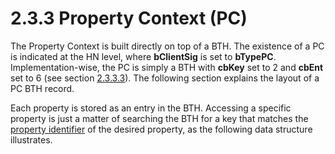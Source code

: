 <html dir="LTR" xmlns:mshelp="http://msdn.microsoft.com/mshelp" xmlns:ddue="http://ddue.schemas.microsoft.com/authoring/2003/5" xmlns:xlink="http://www.w3.org/1999/xlink" xmlns:tool="http://www.microsoft.com/tooltip">
    <head>
        <meta http-equiv="Content-Type" content="text/html; CHARSET=utf-8"></meta>
        <meta name="save" content="history"></meta>
        <title>2.3.3 Property Context (PC)</title>
        <xml>
            <mshelp:toctitle title="2.3.3 Property Context (PC)"></mshelp:toctitle>
            <mshelp:rltitle title="[MS-PST]: Property Context (PC)"></mshelp:rltitle>
            <mshelp:keyword index="A" term="294c83c6-ff92-42f5-b6b6-876c29fa9737"></mshelp:keyword>
            <mshelp:attr name="DCSext.ContentType" value="open specification"></mshelp:attr>
            <mshelp:attr name="AssetID" value="294c83c6-ff92-42f5-b6b6-876c29fa9737"></mshelp:attr>
            <mshelp:attr name="TopicType" value="kbRef"></mshelp:attr>
            <mshelp:attr name="DCSext.Title" value="[MS-PST]: Property Context (PC)" />
        </xml>
    </head>
    <body>
        <div id="header">
            <h1 class="heading">2.3.3 Property Context (PC)</h1>
        </div>
        <div id="mainSection">
            <div id="mainBody">
                <div id="allHistory" class="saveHistory"></div>
                <div id="sectionSection0" class="section" name="collapseableSection">
                    

<p>The Property Context is built directly on top of a BTH. The
existence of a PC is indicated at the HN level, where <b>bClientSig</b> is set
to <b>bTypePC</b>. Implementation-wise, the PC is simply a BTH with <b>cbKey</b>
set to 2 and <b>cbEnt</b> set to 6 (see section <a href="7daab6f5-ce65-437e-80d5-1b1be4088bd3.md">2.3.3.3</a>). The following
section explains the layout of a PC BTH record.</p>

<p>Each property is stored as an entry in the BTH. Accessing a
specific property is just a matter of searching the BTH for a key that matches
the <a href="08220cc9-69b1-4072-a2e7-2a0ff201d505.md#gt_382ac1cd-8ff9-493a-bfec-d9ad08955707">property identifier</a>
of the desired property, as the following data structure illustrates.</p>
                </div>
            </div>
        </div>
    </body>
</html>